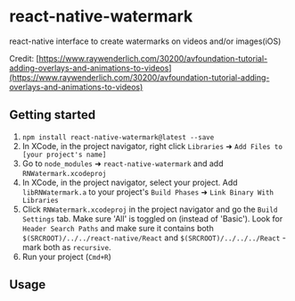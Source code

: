 # react-native-watermark
react-native interface to create watermarks on videos and/or images(iOS)

Credit: [https://www.raywenderlich.com/30200/avfoundation-tutorial-adding-overlays-and-animations-to-videos](https://www.raywenderlich.com/30200/avfoundation-tutorial-adding-overlays-and-animations-to-videos)

## Getting started

1. `npm install react-native-watermark@latest --save`
2. In XCode, in the project navigator, right click `Libraries` ➜ `Add Files to [your project's name]`
3. Go to `node_modules` ➜ `react-native-watermark` and add `RNWatermark.xcodeproj`
4. In XCode, in the project navigator, select your project. Add `libRNWatermark.a` to your project's `Build Phases` ➜ `Link Binary With Libraries`
5. Click `RNWatermark.xcodeproj` in the project navigator and go the `Build Settings` tab. Make sure 'All' is toggled on (instead of 'Basic'). Look for `Header Search Paths` and make sure it contains both `$(SRCROOT)/../../react-native/React` and `$(SRCROOT)/../../../React` - mark both as `recursive`.
6. Run your project (`Cmd+R`)


## Usage

```javascript
```

